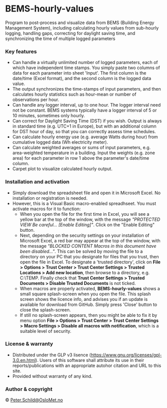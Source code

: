 # BEMS-hourly-values
Program to post-process and visualize data from BEMS (Building Energy Management System), including calculating hourly values from sub-hourly logging, handling gaps, correcting for daylight saving time, and synchronizing the time of multiple logged parameters

### Key features
- Can handle a virtually unlimited number of logged parameters, each of which have independent time stamps. You simply paste two columns of data for each parameter into sheet 'Input'. The first column is the date/time (Excel format), and the second column is the logged data value.
- The output synchronizes the time-stamps of input parameters, and then calculates hourly statistics such as hour-mean or number of observations per hour.
- Can handle any logger interval, up to one hour. The logger interval need not be constant. BEMS systems typically have a logger interval of 5 or 10 minutes, sometimes only hourly.
- Can correct for Daylight Saving Time (DST) if you wish. Output is always in standard time (e.g. UTC+1 in Europe), but with an additional column for DST hour of day, so that you can correctly assess time schedules.
- Can calculate hourly energy use (e.g. average Watts during hour) from cumulative logged data (Wh electricity meter).
- Can calculate weighted averages or sums of input parameters, e.g. area-weighted temperature in a building. Input the weights (e.g. zone area) for each parameter in row 1 above the parameter's date/time column.
- Carpet plot to visualize calculated hourly output.

### Installation and activation
- Simply download the spreadsheet file and open it in Microsoft Excel. No installation or registration is needed.
- However, this is a Visual Basic macro-enabled spreadhseet. You must activate macros for it to function: 
  - When you open the file for the first time in Excel, you will see a yellow bar at the top of the window, with the message *"PROTECTED VIEW Be careful... [Enable Editing]"*. Click on the "Enable Editing" button. 
  - Next, depending on the security settings on your installation of Microsoft Excel, a red bar may appear at the top of the window, with the message *"BLOCKED CONTENT Macros in this document have been disabled..."*. This can be solved by moving the file to a directory on your PC that you designate for files that you trust, then open the file in Excel. To designate a 'trusted directory', click on **File > Options > Trust Center > Trust Center Settings > Trusted Locations > Add new location**, then browse to a directory, e.g. C:\TEMP\. Finally check that **Trust Center Settings > Trusted Documents > Disable Trusted Documents**  is not ticked.
  - When macros are properly activated, **BEMS-hourly-values** shows a small square splash-screen when you open the file. This splash screen shows the licence info, and advises you if an update is available for download from GitHub. Simply press 'Close' button to close the splash-screen. 
  - If still no splash-screen appears, then you might be able to fix it by menu option **File > Options > Trust Center > Trust Center Settings > Macro Settings > Disable all macros with notification**, which is a suitable level of security.
  
### License & warranty
- Distributed under the GLP v3 lisence (https://www.gnu.org/licenses/gpl-3.0.en.html). Users of this software shall attribute its use in their reports/publications with an appropriate autohor citation and URL to this site.
- Provided without warranty of any kind.

### Author & copyright
© Peter.Schild@OsloMet.no
